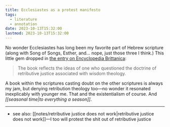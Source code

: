 ```yaml
---
title: Ecclesiastes as a protest manifesto
tags:
  - literature
  - annotation
date: 2023-10-13T15:32:00
lastmod: 2023-10-13T15:32:00
---
```

No wonder Ecclesiastes has long been my favorite part of Hebrew scripture (along with Song of Songs, Esther, and… nope, just those three I think.) This little gem dropped in [the entry on Encyclopedia Brittanica](https://www.britannica.com/topic/Ecclesiastes-Old-Testament): 

> The book reflects the ideas of one who questioned the doctrine of retributive justice associated with wisdom theology.

A book within the scriptures casting doubt on the other scriptures is always my jam, but denying retribution theology too—no wonder it resonated inexplicably with younger me. That and the existentialism of course. And *[[seasonal time|to everything a season]]*. 

---
- see also: [[notes/retributive justice does not work|retributive justice does not work]]—I too will protest the shit out of retributive justice